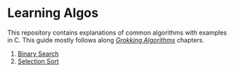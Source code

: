 # Learning Algos
This repository contains explanations of common algorithms with examples in C. This guide mostly follows along _[Grokking Algorithms](https://www.manning.com/books/grokking-algorithms)_ chapters. 

1. [Binary Search](./binary_search.md)
2. [Selection Sort](./selection_sort.md)